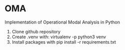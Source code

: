# OMA
Implementation of Operational Modal Analysis in Python
 1. Clone github repository
 2. Create .venv with: virtualenv -p python3 venv
 2. Install packages with pip install -r requirements.txt
